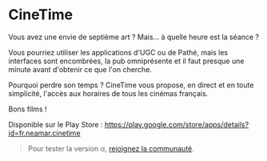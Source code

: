 CineTime
========

Vous avez une envie de septième art ? Mais... à quelle heure est la séance ?

Vous pourriez utiliser les applications d'UGC ou de Pathé, mais les interfaces sont encombrées, la pub omniprésente et il faut presque une minute avant d'obtenir ce que l'on cherche.

Pourquoi perdre son temps ? CineTime vous propose, en direct et en toute simplicité, l'accès aux horaires de tous les cinémas français.

Bons films !

Disponible sur le Play Store : https://play.google.com/store/apps/details?id=fr.neamar.cinetime

> Pour tester la version α, [rejoignez la communauté](https://plus.google.com/u/0/communities/106195420559774911027).
